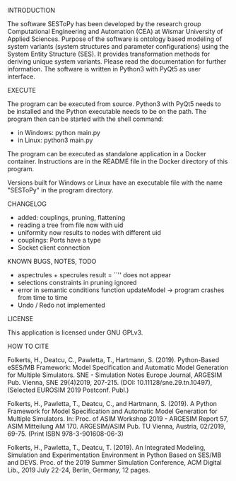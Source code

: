 INTRODUCTION

The software SESToPy has been developed by the research group Computational
Engineering and Automation (CEA) at Wismar University of Applied Sciences.
Purpose of the software is ontology based modeling of system variants
(system structures and parameter configurations) using the
System Entity Structure (SES). It provides transformation methods for
deriving unique system variants.
Please read the documentation for further information.
The software is written in Python3 with PyQt5 as user interface.

EXECUTE

The program can be executed from source. Python3 with PyQt5 needs to be
installed and the Python executable needs to be on the path. The program
then can be started with the shell command:
- in Windows: python main.py
- in Linux: python3 main.py

The program can be executed as standalone application in a Docker container.
Instructions are in the README file in the Docker directory of this program.

Versions built for Windows or Linux have an executable file with the name
"SESToPy" in the program directory.

CHANGELOG
- added: couplings, pruning, flattening
- reading a tree from file now with uid
- uniformity now results to nodes with different uid
- couplings: Ports have a type
- Socket client connection

KNOWN BUGS, NOTES, TODO
- aspectrules + specrules result = ``'' does not appear
- selections constraints in pruning ignored
- error in semantic conditions function updateModel -> program crashes from time to time
- Undo / Redo not implemented

LICENSE

This application is licensed under GNU GPLv3.

HOW TO CITE

Folkerts, H., Deatcu, C., Pawletta, T., Hartmann, S. (2019). Python-Based eSES/MB
Framework: Model Specification and Automatic Model Generation for Multiple Simulators.
SNE - Simulation Notes Europe Journal, ARGESIM Pub. Vienna, SNE 29(4)2019, 207-215.
(DOI: 10.11128/sne.29.tn.10497),(Selected EUROSIM 2019 Postconf. Publ.)

Folkerts, H., Pawletta, T., Deatcu, C., and Hartmann, S. (2019). A Python Framework for
Model Specification and Automatic Model Generation for Multiple Simulators. In: Proc. of
ASIM Workshop 2019 - ARGESIM Report 57, ASIM Mitteilung AM 170. ARGESIM/ASIM Pub.
TU Vienna, Austria, 02/2019, 69-75. (Print ISBN 978-3-901608-06-3)

Folkerts, H., Pawletta, T., Deatcu, T. (2019). An Integrated Modeling,
Simulation and Experimentation Environment in Python Based on SES/MB and DEVS.
Proc. of the 2019 Summer Simulation Conference, ACM Digital Lib.,
2019 July 22-24, Berlin, Germany, 12 pages.
